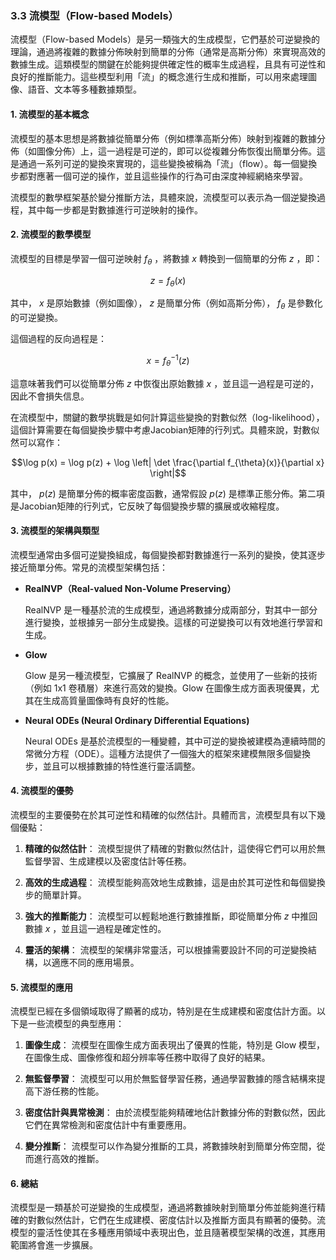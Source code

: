 ### 3.3 **流模型（Flow-based Models）**

流模型（Flow-based Models）是另一類強大的生成模型，它們基於可逆變換的理論，通過將複雜的數據分佈映射到簡單的分佈（通常是高斯分佈）來實現高效的數據生成。這類模型的關鍵在於能夠提供確定性的概率生成過程，且具有可逆性和良好的推斷能力。這些模型利用「流」的概念進行生成和推斷，可以用來處理圖像、語音、文本等多種數據類型。

#### 1. **流模型的基本概念**

流模型的基本思想是將數據從簡單分佈（例如標準高斯分佈）映射到複雜的數據分佈（如圖像分佈）上，這一過程是可逆的，即可以從複雜分佈恢復出簡單分佈。這是通過一系列可逆的變換來實現的，這些變換被稱為「流」（flow）。每一個變換步都對應著一個可逆的操作，並且這些操作的行為可由深度神經網絡來學習。

流模型的數學框架基於變分推斷方法，具體來說，流模型可以表示為一個逆變換過程，其中每一步都是對數據進行可逆映射的操作。

#### 2. **流模型的數學模型**

流模型的目標是學習一個可逆映射  $`f_{\theta}`$ ，將數據  $`x`$  轉換到一個簡單的分佈  $`z`$ ，即：

```math
z = f_{\theta}(x)
```

其中， $`x`$  是原始數據（例如圖像）， $`z`$  是簡單分佈（例如高斯分佈）， $`f_{\theta}`$  是參數化的可逆變換。

這個過程的反向過程是：

```math
x = f_{\theta}^{-1}(z)
```

這意味著我們可以從簡單分佈  $`z`$  中恢復出原始數據  $`x`$ ，並且這一過程是可逆的，因此不會損失信息。

在流模型中，關鍵的數學挑戰是如何計算這些變換的對數似然（log-likelihood），這個計算需要在每個變換步驟中考慮Jacobian矩陣的行列式。具體來說，對數似然可以寫作：

```math
\log p(x) = \log p(z) + \log \left| \det \frac{\partial f_{\theta}(x)}{\partial x} \right|
```

其中， $`p(z)`$  是簡單分佈的概率密度函數，通常假設  $`p(z)`$  是標準正態分佈。第二項是Jacobian矩陣的行列式，它反映了每個變換步驟的擴展或收縮程度。

#### 3. **流模型的架構與類型**

流模型通常由多個可逆變換組成，每個變換都對數據進行一系列的變換，使其逐步接近簡單分佈。常見的流模型架構包括：

- **RealNVP（Real-valued Non-Volume Preserving）**
  
  RealNVP 是一種基於流的生成模型，通過將數據分成兩部分，對其中一部分進行變換，並根據另一部分生成變換。這樣的可逆變換可以有效地進行學習和生成。

- **Glow**
  
  Glow 是另一種流模型，它擴展了 RealNVP 的概念，並使用了一些新的技術（例如 1x1 卷積層）來進行高效的變換。Glow 在圖像生成方面表現優異，尤其在生成高質量圖像時有良好的性能。

- **Neural ODEs (Neural Ordinary Differential Equations)**
  
  Neural ODEs 是基於流模型的一種變體，其中可逆的變換被建模為連續時間的常微分方程（ODE）。這種方法提供了一個強大的框架來建模無限多個變換步，並且可以根據數據的特性進行靈活調整。

#### 4. **流模型的優勢**

流模型的主要優勢在於其可逆性和精確的似然估計。具體而言，流模型具有以下幾個優點：

1. **精確的似然估計**：
   流模型提供了精確的對數似然估計，這使得它們可以用於無監督學習、生成建模以及密度估計等任務。

2. **高效的生成過程**：
   流模型能夠高效地生成數據，這是由於其可逆性和每個變換步的簡單計算。

3. **強大的推斷能力**：
   流模型可以輕鬆地進行數據推斷，即從簡單分佈  $`z`$  中推回數據  $`x`$ ，並且這一過程是確定性的。

4. **靈活的架構**：
   流模型的架構非常靈活，可以根據需要設計不同的可逆變換結構，以適應不同的應用場景。

#### 5. **流模型的應用**

流模型已經在多個領域取得了顯著的成功，特別是在生成建模和密度估計方面。以下是一些流模型的典型應用：

1. **圖像生成**：
   流模型在圖像生成方面表現出了優異的性能，特別是 Glow 模型，在圖像生成、圖像修復和超分辨率等任務中取得了良好的結果。

2. **無監督學習**：
   流模型可以用於無監督學習任務，通過學習數據的隱含結構來提高下游任務的性能。

3. **密度估計與異常檢測**：
   由於流模型能夠精確地估計數據分佈的對數似然，因此它們在異常檢測和密度估計中有重要應用。

4. **變分推斷**：
   流模型可以作為變分推斷的工具，將數據映射到簡單分佈空間，從而進行高效的推斷。

#### 6. **總結**

流模型是一類基於可逆變換的生成模型，通過將數據映射到簡單分佈並能夠進行精確的對數似然估計，它們在生成建模、密度估計以及推斷方面具有顯著的優勢。流模型的靈活性使其在多種應用領域中表現出色，並且隨著模型架構的改進，其應用範圍將會進一步擴展。